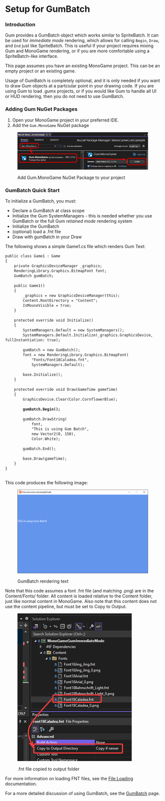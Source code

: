 # Setup for GumBatch

### Introduction

Gum provides a GumBatch object which works similar to SpriteBatch. It can be used for _immediate mode_ rendering, which allows for calling `Begin`, `Draw`, and `End` just like SpriteBatch. This is useful if your project requires mixing Gum and MonoGame rendering, or if you are more comfortable using a SpriteBatch-like interface.

This page assumes you have an existing MonoGame project. This can be an empty project or an existing game.

Usage of GumBatch is completely optional, and it is only needed if you want to draw Gum objects at a partciular point in your drawing code. If you are using Gum to load .gumx projects, or if you would like Gum to handle all UI or HUD rendering, then you do not need to use GumBatch.

### Adding Gum NuGet Packages

1. Open your MonoGame project in your preferred IDE.
2. Add the `Gum.MonoGame` NuGet package

<figure><img src="../.gitbook/assets/image (1) (1) (1) (1) (1) (1) (1) (1) (1) (1) (1) (1) (1) (1) (1) (1) (1) (1) (1) (1) (1) (1) (1).png" alt=""><figcaption><p>Add Gum.MonoGame NuGet Package to your project</p></figcaption></figure>

### GumBatch Quick Start

To initialize a GumBatch, you must:

* Declare a GumBatch at class scope
* Initialize the Gum SystemManagers - this is needed whether you use GumBatch or the full Gum _retained mode_ rendering system
* Initialize the GumBatch
* (optional) load a .fnt file
* Draw with gumBatch in your Draw

The following shows a simple Game1.cs file which renders Gum Text:

<pre class="language-csharp"><code class="lang-csharp">public class Game1 : Game
{
    private GraphicsDeviceManager _graphics;
    RenderingLibrary.Graphics.BitmapFont font;
    GumBatch gumBatch;

    public Game1()
    {
        _graphics = new GraphicsDeviceManager(this);
        Content.RootDirectory = "Content";
        IsMouseVisible = true;
    }

    protected override void Initialize()
    {
        SystemManagers.Default = new SystemManagers();
        SystemManagers.Default.Initialize(_graphics.GraphicsDevice, fullInstantiation: true);

        gumBatch = new GumBatch();
        font = new RenderingLibrary.Graphics.BitmapFont(
            "Fonts/Font18Caladea.fnt", 
            SystemManagers.Default);

        base.Initialize();
    }

    protected override void Draw(GameTime gameTime)
    {
        GraphicsDevice.Clear(Color.CornflowerBlue);

<strong>        gumBatch.Begin();
</strong>        
        gumBatch.DrawString(
            font, 
            "This is using Gum Batch", 
            new Vector2(0, 150), 
            Color.White);
            
        gumBatch.End();

        base.Draw(gameTime);
    }
}

</code></pre>

This code produces the following image:

<figure><img src="../.gitbook/assets/image (61).png" alt=""><figcaption><p>GumBatch rendering text</p></figcaption></figure>

Note that this code assumes a font .fnt file (and matching .png) are in the Content/Fonts/ folder. All content is loaded relative to the Content folder, just like normal content in MonoGame. Also note that this content does not use the content pipeline, but must be set to Copy to Output.

<figure><img src="../.gitbook/assets/image (62).png" alt=""><figcaption><p>.fnt file copied to output folder</p></figcaption></figure>

For more information on loading FNT files, see the [File Loading](file-loading.md) documentation.

For a more detailed discussion of using GumBatch, see the [GumBatch](gumbatch.md) page.
